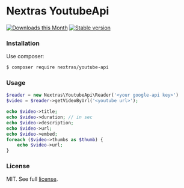 Nextras YoutubeApi
==================

[![Downloads this Month](https://img.shields.io/packagist/dm/nextras/youtube-api.svg?style=flat)](https://packagist.org/packages/nextras/youtube-api)
[![Stable version](http://img.shields.io/packagist/v/nextras/youtube-api.svg?style=flat)](https://packagist.org/packages/nextras/youtube-api)

### Installation

Use composer:

```bash
$ composer require nextras/youtube-api
```

### Usage


```php
$reader = new Nextras\YoutubeApi\Reader('<your google-api key>')
$video = $reader->getVideoByUrl('<youtube url>');

echo $video->title;
echo $video->duration; // in sec
echo $video->description;
echo $video->url;
echo $video->embed;
foreach ($video->thumbs as $thumb) {
    echo $video->url; 
}
```

### License

MIT. See full [license](license.md).
